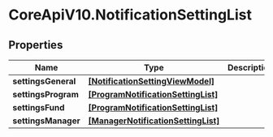 # CoreApiV10.NotificationSettingList

## Properties
Name | Type | Description | Notes
------------ | ------------- | ------------- | -------------
**settingsGeneral** | [**[NotificationSettingViewModel]**](NotificationSettingViewModel.md) |  | [optional] 
**settingsProgram** | [**[ProgramNotificationSettingList]**](ProgramNotificationSettingList.md) |  | [optional] 
**settingsFund** | [**[ProgramNotificationSettingList]**](ProgramNotificationSettingList.md) |  | [optional] 
**settingsManager** | [**[ManagerNotificationSettingList]**](ManagerNotificationSettingList.md) |  | [optional] 


